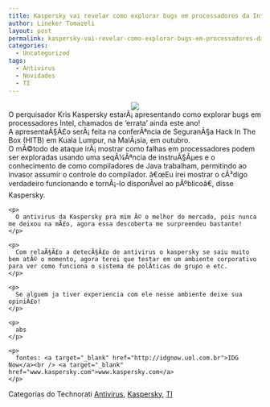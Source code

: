 ```yaml
---
title: Kaspersky vai revelar como explorar bugs em processadores da Intel
author: Lineker Tomazeli
layout: post
permalink: kaspersky-vai-revelar-como-explorar-bugs-em-processadores-da-intel
categories:
  - Uncategorized
tags:
  - Antivirus
  - Novidades
  - TI
---
```

<div align="center">
  <img src="http://tomazeli.files.wordpress.com/2008/07/kaspersky6ap.jpg" />

  <div align="left">
    O perquisador Kris Kaspersky estarÃ¡ apresentando como explorar bugs em processadores Intel, chamados de &#8216;errata&#8217; ainda este ano!<br />A apresentaÃ§Ã£o serÃ¡ feita na conferÃªncia de SeguranÃ§a Hack In The Box (HITB) em Kuala Lumpur, na MalÃ¡sia, em outubro.<br />O mÃ©todo de ataque irÃ¡ mostrar como falhas em processadores podem ser exploradas usando uma seqÃ¼Ãªncia de instruÃ§Ãµes e o conhecimento de como compiladores de Java trabalham, permitindo ao invasor assumir o controle do compilador. â€œEu irei mostrar o cÃ³digo verdadeiro funcionando e tornÃ¡-lo disponÃ­vel ao pÃºblicoâ€, disse Kaspersky.</p>

    <p>
      O antivirus da Kaspersky pra mim Ã© o melhor do mercado, pois nunca me deixou na mÃ£o, agora essa descoberta me surpreendeu bastante!
    </p>

    <p>
      Com relaÃ§Ã£o a detecÃ§Ã£o de antivirus o kaspersky se saiu muito bem atÃ© o momento, agora terei que testar em um ambiente corporativo para ver como funciona o sistema de polÃ­ticas de grupo e etc.
    </p>

    <p>
      Se alguem ja tiver experiencia com ele nesse ambiente deixe sua opiniÃ£o!
    </p>

    <p>
      abs
    </p>

    <p>
      fontes: <a target="_blank" href="http://idgnow.uol.com.br">IDG Now</a><br /> <a target="_blank" href="www.kaspersky.com">www.kaspersky.com</a>
    </p>
  </div>
</div>

Categorias do Technorati <a class="performancingtags" href="http://technorati.com/tag/Antivirus" rel="tag">Antivirus</a>, <a class="performancingtags" href="http://technorati.com/tag/Kaspersky" rel="tag">Kaspersky</a>, <a class="performancingtags" href="http://technorati.com/tag/TI" rel="tag">TI</a>
